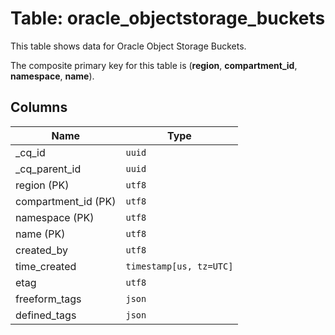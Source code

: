 # Table: oracle_objectstorage_buckets

This table shows data for Oracle Object Storage Buckets.

The composite primary key for this table is (**region**, **compartment_id**, **namespace**, **name**).

## Columns

| Name          | Type          |
| ------------- | ------------- |
|_cq_id|`uuid`|
|_cq_parent_id|`uuid`|
|region (PK)|`utf8`|
|compartment_id (PK)|`utf8`|
|namespace (PK)|`utf8`|
|name (PK)|`utf8`|
|created_by|`utf8`|
|time_created|`timestamp[us, tz=UTC]`|
|etag|`utf8`|
|freeform_tags|`json`|
|defined_tags|`json`|